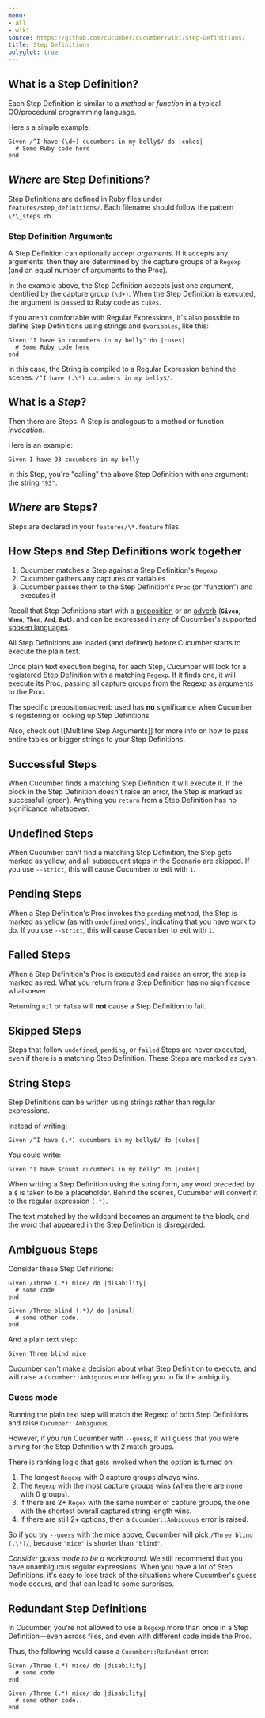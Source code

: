 ```yaml
---
menu:
- all
- wiki
source: https://github.com/cucumber/cucumber/wiki/Step-Definitions/
title: Step Definitions
polyglot: true
---
```



## What is a Step Definition?

Each Step Definition is similar to a *method* or *function* in a typical
OO/procedural programming language. 

Here's a simple example:

```
Given /^I have (\d+) cucumbers in my belly$/ do |cukes|
  # Some Ruby code here
end
```



## _Where_ are Step Definitions?

Step Definitions are defined in Ruby files under `features/step_definitions/`.  Each filename should follow the pattern `\*\_steps.rb`. 


### Step Definition Arguments

A Step Definition can optionally accept *arguments*. If it accepts any arguments, then they are determined by the capture groups of a `Regexp` (and an equal number of arguments to the Proc).

In the example above, the Step Definition accepts just one argument, identified by the capture group `(\d+)`.  When the Step Definition is executed, the argument is passed to Ruby code as `cukes`.

If you aren't comfortable with Regular Expressions, it's also possible to define Step Definitions using strings and `$variables`, like this:

```
Given "I have $n cucumbers in my belly" do |cukes|
  # Some Ruby code here
end
```

In this case, the String is compiled to a Regular Expression behind the scenes: `/^I have (.\*) cucumbers in my belly$/`.


## What is a _Step_?

Then there are Steps. A Step is analogous to a method or function *invocation*.

Here is an example:

```
Given I have 93 cucumbers in my belly
```

In this Step, you're "calling" the above Step Definition with one argument: the string `"93"`. 

## _Where_ are Steps?

Steps are declared in your `features/\*.feature` files. 


## How Steps and Step Definitions work together

1. Cucumber matches a Step against a Step Definition's `Regexp`
2. Cucumber gathers any captures or variables
3. Cucumber passes them to the Step Definition's `Proc` (or “function”) and executes it


Recall that Step Definitions start with a [preposition](http://www.merriam-webster.com/dictionary/given) or an [adverb](http://www.merriam-webster.com/dictionary/when) (**`Given`**, **`When`**, **`Then`**, **`And`**, **`But`**). and can be expressed in any of Cucumber's supported [spoken languages](/gherkin/spoken-languages/).

All Step Definitions are loaded (and defined) before Cucumber starts to execute the plain text.  

Once plain text execution begins, for each Step, Cucumber will look for a registered Step Definition with a matching `Regexp`. If it finds one, it will execute its Proc, passing all capture groups from the Regexp as arguments to the Proc.

The specific preposition/adverb used has **no** significance when Cucumber is registering or looking up Step Definitions.

Also, check out [[Multiline Step Arguments]] for more info on how to pass entire tables or bigger strings to your Step Definitions.


## Successful Steps

When Cucumber finds a matching Step Definition it will execute it. If the block in the Step Definition doesn't raise an error, the Step is marked as successful (green). Anything you `return` from a Step Definition has no significance whatsoever.

## Undefined Steps

When Cucumber can't find a matching Step Definition, the Step gets marked as yellow, and all subsequent steps in the Scenario are skipped. If you use `--strict`, this will cause Cucumber to exit with `1`.

## Pending Steps

When a Step Definition's Proc invokes the `pending` method, the Step is marked as yellow (as with `undefined` ones), indicating that you have work to do. If you use `--strict`, this will cause Cucumber to exit with `1`.

## Failed Steps

When a Step Definition's Proc is executed and raises an error, the step is marked as red. What you return from a Step Definition has no significance whatsoever. 

Returning `nil` or `false` will **not** cause a Step Definition to fail.

## Skipped Steps

Steps that follow `undefined`, `pending`, or `failed` Steps are never executed,  even if there is a matching Step Definition. These Steps are marked as cyan.

## String Steps

Step Definitions can be written using strings rather than regular expressions. 

Instead of writing:

```
Given /^I have (.*) cucumbers in my belly$/ do |cukes|
```

You could write:

```
Given "I have $count cucumbers in my belly" do |cukes|
```

When writing a Step Definition using the string form, any word preceded by a `$` is taken to be a placeholder. Behind the scenes, Cucumber will convert it to the regular expression `(.*)`. 

The text matched by the wildcard becomes an argument to the block, and the word that appeared in the Step Definition is disregarded.


## Ambiguous Steps

Consider these Step Definitions:

```
Given /Three (.*) mice/ do |disability|
  # some code
end

Given /Three blind (.*)/ do |animal|
  # some other code..
end
```

And a plain text step:

```
Given Three blind mice
```

Cucumber can't make a decision about what Step Definition to execute, and will raise a `Cucumber::Ambiguous` error telling you to fix the ambiguity.


### Guess mode

Running the plain text step will match the Regexp of both Step Definitions and raise `Cucumber::Ambiguous`. 

However, if you run Cucumber with `--guess`, it will guess that you were aiming for the Step Definition with 2 match groups.

There is ranking logic that gets invoked when the option is turned on:

1. The longest `Regexp` with 0 capture groups always wins.
2. The `Regexp` with the most capture groups wins (when there are none with 0 groups).
3. If there are 2+ `Regex` with the same number of capture groups, the one with the shortest overall captured string length wins.
4. If there are still 2+ options, then a `Cucumber::Ambiguous` error is raised.

So if you try `--guess` with the mice above, Cucumber will pick `/Three blind (.\*)/`, because `"mice"` is shorter than `"blind"`.

*Consider guess mode to be a workaround.* We still recommend that you have unambiguous regular expressions. When you have a lot of Step Definitions, it's easy to lose track of the situations where Cucumber's guess mode occurs, and that can lead to some surprises.

## Redundant Step Definitions

In Cucumber, you're not allowed to use a `Regexp` more than once in a Step Definition—even across files, and even with different code inside the Proc. 

Thus, the following would cause a `Cucumber::Redundant` error:

```
Given /Three (.*) mice/ do |disability|
  # some code
end

Given /Three (.*) mice/ do |disability|
  # some other code..
end
```
